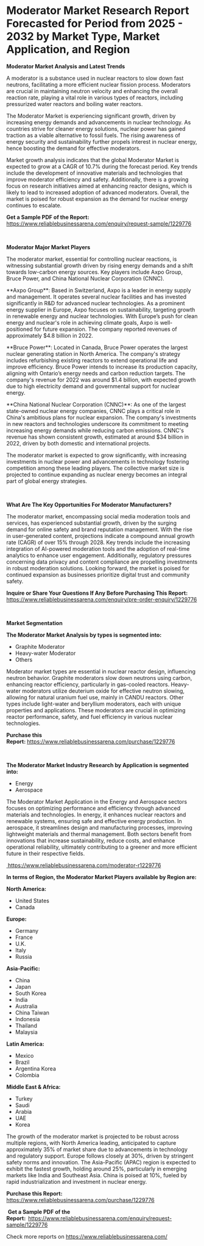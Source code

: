 <p><h1>Moderator Market Research Report Forecasted for Period from 2025 -  2032 by Market Type, Market Application, and Region</h1></p><p><strong>Moderator Market Analysis and Latest Trends</strong></p>
<p><p>A moderator is a substance used in nuclear reactors to slow down fast neutrons, facilitating a more efficient nuclear fission process. Moderators are crucial in maintaining neutron velocity and enhancing the overall reaction rate, playing a vital role in various types of reactors, including pressurized water reactors and boiling water reactors. </p><p>The Moderator Market is experiencing significant growth, driven by increasing energy demands and advancements in nuclear technology. As countries strive for cleaner energy solutions, nuclear power has gained traction as a viable alternative to fossil fuels. The rising awareness of energy security and sustainability further propels interest in nuclear energy, hence boosting the demand for effective moderators.</p><p>Market growth analysis indicates that the global Moderator Market is expected to grow at a CAGR of 10.7% during the forecast period. Key trends include the development of innovative materials and technologies that improve moderator efficiency and safety. Additionally, there is a growing focus on research initiatives aimed at enhancing reactor designs, which is likely to lead to increased adoption of advanced moderators. Overall, the market is poised for robust expansion as the demand for nuclear energy continues to escalate.</p></p>
<p><strong>Get a Sample PDF of the Report:&nbsp;</strong> <a href="https://www.reliablebusinessarena.com/enquiry/request-sample/1229776?utm_campaign=3042&utm_medium=2&utm_source=Github&utm_content=ia&utm_term=07042025&utm_id=moderator">https://www.reliablebusinessarena.com/enquiry/request-sample/1229776</a></p>
<p>&nbsp;</p>
<p><strong>Moderator Major Market Players</strong></p>
<p><p>The moderator market, essential for controlling nuclear reactions, is witnessing substantial growth driven by rising energy demands and a shift towards low-carbon energy sources. Key players include Axpo Group, Bruce Power, and China National Nuclear Corporation (CNNC).</p><p>**Axpo Group**: Based in Switzerland, Axpo is a leader in energy supply and management. It operates several nuclear facilities and has invested significantly in R&D for advanced nuclear technologies. As a prominent energy supplier in Europe, Axpo focuses on sustainability, targeting growth in renewable energy and nuclear technologies. With Europe’s push for clean energy and nuclear's role in achieving climate goals, Axpo is well-positioned for future expansion. The company reported revenues of approximately $4.8 billion in 2022.</p><p>**Bruce Power**: Located in Canada, Bruce Power operates the largest nuclear generating station in North America. The company's strategy includes refurbishing existing reactors to extend operational life and improve efficiency. Bruce Power intends to increase its production capacity, aligning with Ontario’s energy needs and carbon reduction targets. The company's revenue for 2022 was around $1.4 billion, with expected growth due to high electricity demand and governmental support for nuclear energy.</p><p>**China National Nuclear Corporation (CNNC)**: As one of the largest state-owned nuclear energy companies, CNNC plays a critical role in China's ambitious plans for nuclear expansion. The company's investments in new reactors and technologies underscore its commitment to meeting increasing energy demands while reducing carbon emissions. CNNC's revenue has shown consistent growth, estimated at around $34 billion in 2022, driven by both domestic and international projects.</p><p>The moderator market is expected to grow significantly, with increasing investments in nuclear power and advancements in technology fostering competition among these leading players. The collective market size is projected to continue expanding as nuclear energy becomes an integral part of global energy strategies.</p></p>
<p>&nbsp;</p>
<p><strong>What Are The Key Opportunities For Moderator Manufacturers?</strong></p>
<p><p>The moderator market, encompassing social media moderation tools and services, has experienced substantial growth, driven by the surging demand for online safety and brand reputation management. With the rise in user-generated content, projections indicate a compound annual growth rate (CAGR) of over 15% through 2028. Key trends include the increasing integration of AI-powered moderation tools and the adoption of real-time analytics to enhance user engagement. Additionally, regulatory pressures concerning data privacy and content compliance are propelling investments in robust moderation solutions. Looking forward, the market is poised for continued expansion as businesses prioritize digital trust and community safety.</p></p>
<p><strong>Inquire or Share Your Questions If Any Before Purchasing This Report:</strong> <a href="https://www.reliablebusinessarena.com/enquiry/pre-order-enquiry/1229776?utm_campaign=3042&utm_medium=2&utm_source=Github&utm_content=ia&utm_term=07042025&utm_id=moderator">https://www.reliablebusinessarena.com/enquiry/pre-order-enquiry/1229776</a></p>
<p>&nbsp;</p>
<p><strong>Market Segmentation</strong></p>
<p><strong>The Moderator Market Analysis by types is segmented into:</strong></p>
<p><ul><li>Graphite Moderator</li><li>Heavy-water Moderator</li><li>Others</li></ul></p>
<p><p>Moderator market types are essential in nuclear reactor design, influencing neutron behavior. Graphite moderators slow down neutrons using carbon, enhancing reactor efficiency, particularly in gas-cooled reactors. Heavy-water moderators utilize deuterium oxide for effective neutron slowing, allowing for natural uranium fuel use, mainly in CANDU reactors. Other types include light-water and beryllium moderators, each with unique properties and applications. These moderators are crucial in optimizing reactor performance, safety, and fuel efficiency in various nuclear technologies.</p></p>
<p><strong>Purchase this Report:&nbsp;</strong><a href="https://www.reliablebusinessarena.com/purchase/1229776?utm_campaign=3042&utm_medium=2&utm_source=Github&utm_content=ia&utm_term=07042025&utm_id=moderator">https://www.reliablebusinessarena.com/purchase/1229776</a></p>
<p>&nbsp;</p>
<p><strong>The Moderator Market Industry Research by Application is segmented into:</strong></p>
<p><ul><li>Energy</li><li>Aerospace</li></ul></p>
<p><p>The Moderator Market Application in the Energy and Aerospace sectors focuses on optimizing performance and efficiency through advanced materials and technologies. In energy, it enhances nuclear reactors and renewable systems, ensuring safe and effective energy production. In aerospace, it streamlines design and manufacturing processes, improving lightweight materials and thermal management. Both sectors benefit from innovations that increase sustainability, reduce costs, and enhance operational reliability, ultimately contributing to a greener and more efficient future in their respective fields.</p></p>
<p><a href="https://www.reliablebusinessarena.com/moderator-r1229776?utm_campaign=3042&utm_medium=2&utm_source=Github&utm_content=ia&utm_term=07042025&utm_id=moderator">&nbsp;https://www.reliablebusinessarena.com/moderator-r1229776</a></p>
<p><strong>In terms of Region, the Moderator Market Players available by Region are:</strong></p>
<p>
    <p> <strong> North America: </strong>
        <ul>
            <li>United States</li>
            <li>Canada</li>
        </ul>
        </p> 
    <p> <strong> Europe: </strong>
        <ul>
            <li>Germany</li>
            <li>France</li>
            <li>U.K.</li>
            <li>Italy</li>
            <li>Russia</li>
        </ul>
        </p> 
    <p> <strong> Asia-Pacific: </strong>
        <ul>
            <li>China</li>
            <li>Japan</li>
            <li>South Korea</li>
            <li>India</li>
            <li>Australia</li>
            <li>China Taiwan</li>
            <li>Indonesia</li>
            <li>Thailand</li>
            <li>Malaysia</li>
        </ul>
        </p> 
    <p> <strong> Latin America: </strong>
        <ul>
            <li>Mexico</li>
            <li>Brazil</li>
            <li>Argentina Korea</li>
            <li>Colombia</li>
        </ul>
        </p> 
    <p> <strong> Middle East & Africa: </strong>
        <ul>
            <li>Turkey</li>
            <li>Saudi</li>
            <li>Arabia</li>
            <li>UAE</li>
            <li>Korea</li>
        </ul>
    </p>
    </p>
<p><p>The growth of the moderator market is projected to be robust across multiple regions, with North America leading, anticipated to capture approximately 35% of market share due to advancements in technology and regulatory support. Europe follows closely at 30%, driven by stringent safety norms and innovation. The Asia-Pacific (APAC) region is expected to exhibit the fastest growth, holding around 25%, particularly in emerging markets like India and Southeast Asia. China is poised at 10%, fueled by rapid industrialization and investment in nuclear energy.</p></p>
<p><strong>Purchase this Report: </strong><a href="https://www.reliablebusinessarena.com/purchase/1229776?utm_campaign=3042&utm_medium=2&utm_source=Github&utm_content=ia&utm_term=07042025&utm_id=moderator">https://www.reliablebusinessarena.com/purchase/1229776</a></p>
<p>&nbsp;<strong>Get a Sample PDF of the Report:&nbsp;&nbsp;</strong><a href="https://www.reliablebusinessarena.com/enquiry/request-sample/1229776?utm_campaign=3042&utm_medium=2&utm_source=Github&utm_content=ia&utm_term=07042025&utm_id=moderator">https://www.reliablebusinessarena.com/enquiry/request-sample/1229776</a></p>
<p><strong></strong></p>
<p>Check more reports on <a href="https://www.reliablebusinessarena.com/?utm_campaign=3042&utm_medium=2&utm_source=Github&utm_content=ia&utm_term=07042025&utm_id=moderator">https://www.reliablebusinessarena.com/</a></p>